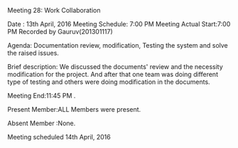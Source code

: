 Meeting 28: Work Collaboration

Date : 13th April, 2016
Meeting Schedule: 7:00 PM
Meeting Actual Start:7:00 PM
Recorded by Gauruv(201301117)


Agenda:
Documentation review, modification, Testing the system and solve the raised issues.

Brief description:  We discussed the documents' review and the necessity modification for the project. And after that one team was doing different type of testing and others were doing modification in the documents.

Meeting End:11:45 PM .

Present Member:ALL Members were present.

Absent Member :None.



Meeting scheduled
14th April, 2016
 


